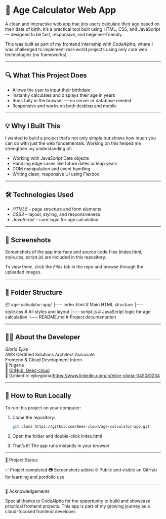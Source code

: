 # 🧮 Age Calculator Web App

A clean and interactive web app that lets users calculate their age based on their date of birth. It’s a practical tool built using HTML, CSS, and JavaScript — designed to be fast, responsive, and beginner-friendly.

This was built as part of my frontend internship with *CodeAlpha*, where I was challenged to implement real-world projects using only core web technologies (no frameworks).

---

## 🔍 What This Project Does

- Allows the user to input their birthdate
- Instantly calculates and displays their age in years
- Runs fully in the browser — no server or database needed
- Responsive and works on both desktop and mobile

---

## 💡 Why I Built This

I wanted to build a project that’s not only simple but shows how much you can do with just the web fundamentals. Working on this helped me strengthen my understanding of:

- Working with JavaScript Date objects
- Handling edge cases like future dates or leap years
- DOM manipulation and event handling
- Writing clean, responsive UI using Flexbox

---

## 🛠 Technologies Used

- *HTML5* – page structure and form elements  
- *CSS3* – layout, styling, and responsiveness  
- *JavaScript* – core logic for age calculation

---

## 📸 Screenshots

Screenshots of the app interface and source code files (index.html, style.css, script.js) are included in this repository.

To view them, click the *Files* tab in the repo and browse through the uploaded images.

---

## 📁 Folder Structure

📦 age-calculator-app/ ├── index.html        # Main HTML structure ├── style.css         # All styles and layout ├── script.js         # JavaScript logic for age calculation └── README.md         # Project documentation

---

## 👩‍💻 About the Developer

*Gloria Ejike*  
AWS Certified Solutions Architect Associate  
Frontend & Cloud Development Intern  
📍 Nigeria  
🔗 [GitHub: Gees-cloud](https://github.com/Gees-cloud)  
🔗 [LinkedIn: ejikegloria]https://www.linkedin.com/in/ejike-gloria-045081234

---

## 🚀 How to Run Locally

To run this project on your computer:

1. Clone the repository:
   ```bash
   git clone https://github.com/Gees-cloud/age-calculator-app.git

2. Open the folder and double-click index.html


3. That’s it! The app runs instantly in your browser




---

📌 Project Status

✅ Project completed
📷 Screenshots added
🌐 Public and visible on GitHub for learning and portfolio use


---

🙌 Acknowledgements

Special thanks to CodeAlpha for the opportunity to build and showcase practical frontend projects. This app is part of my growing journey as a cloud-focused frontend developer.
